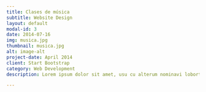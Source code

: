 ```yaml
---
title: Clases de música
subtitle: Website Design
layout: default
modal-id: 3
date: 2014-07-16
img: musica.jpg
thumbnail: musica.jpg
alt: image-alt
project-date: April 2014
client: Start Bootstrap
category: Web Development
description: Lorem ipsum dolor sit amet, usu cu alterum nominavi lobortis. At duo novum diceret. Tantas apeirian vix et, usu sanctus postulant inciderint ut, populo diceret necessitatibus in vim. Cu eum dicam feugiat noluisse.

---
```


